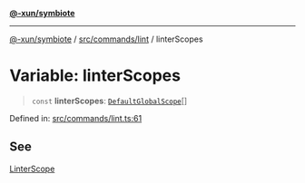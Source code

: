 [**@-xun/symbiote**](../../../../README.md)

***

[@-xun/symbiote](../../../../README.md) / [src/commands/lint](../README.md) / linterScopes

# Variable: linterScopes

> `const` **linterScopes**: [`DefaultGlobalScope`](../../../configure/enumerations/DefaultGlobalScope.md)[]

Defined in: [src/commands/lint.ts:61](https://github.com/Xunnamius/symbiote/blob/62837922680f523ceb73c316fc4e6bbfb810fc1f/src/commands/lint.ts#L61)

## See

[LinterScope](../../../configure/enumerations/DefaultGlobalScope.md)

